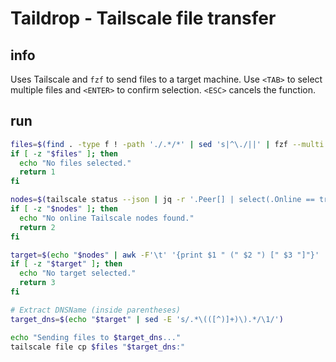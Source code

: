 # Taildrop - Tailscale file transfer

## info

Uses Tailscale and `fzf` to send files to a target machine. Use `<TAB>` to select multiple files and `<ENTER>` to confirm selection.
`<ESC>` cancels the function.


## run
```sh
files=$(find . -type f ! -path './.*/*' | sed 's|^\./||' | fzf --multi --prompt="Select files to send: " --exit-0)
if [ -z "$files" ]; then
  echo "No files selected."
  return 1
fi

nodes=$(tailscale status --json | jq -r '.Peer[] | select(.Online == true) | [.HostName, .DNSName, .TailscaleIPs[0]] | @tsv')
if [ -z "$nodes" ]; then
  echo "No online Tailscale nodes found."
  return 2
fi

target=$(echo "$nodes" | awk -F'\t' '{print $1 " (" $2 ") [" $3 "]"}' | fzf --prompt="Select Tailscale node: "  --exit-0)
if [ -z "$target" ]; then
  echo "No target selected."
  return 3
fi

# Extract DNSName (inside parentheses)
target_dns=$(echo "$target" | sed -E 's/.*\(([^)]+)\).*/\1/')

echo "Sending files to $target_dns..."
tailscale file cp $files "$target_dns:"
```
